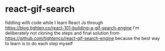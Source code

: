 # react-gif-search
fiddling with code while I learn React Js through https://blog.tighten.co/react-101-building-a-gif-search-engine
I'm deliberately not cloning the steps and final solution from https://github.com/tightenco/react-gif-search-engine because the best way to learn is to do each step myself
